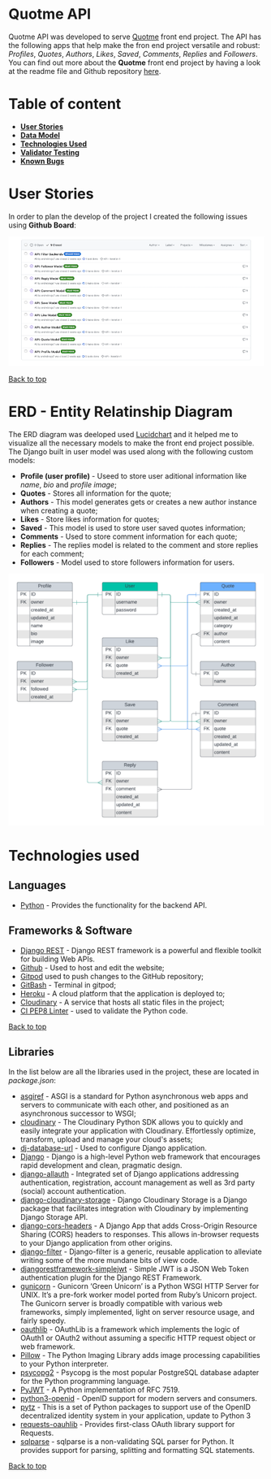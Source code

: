 # Quotme API
Quotme API was developed to serve [Quotme](https://quotme.herokuapp.com) front end project. The API has the following apps that help make the fron end project versatile and robust: *Profiles*, *Quotes*, *Authors*, *Likes*, *Saved*, *Comments*, *Replies* and *Followers*. You can find out more about the **Quotme** front end project by having a look at the readme file and Github repository [here](https://github.com/andrebraga7/quotme/blob/main/README.md).

# Table of content

- [**User Stories**](#user-stories)
- [**Data Model**](#erd---entity-relatinship-diagram)
- [**Technologies Used**]()
- [**Validator Testing**]()
- [**Known Bugs**]()

# User Stories
In order to plan the develop of the project I created the following issues using **Github Board**:

![Issues](assets/readme-images/user_stories.png)

[Back to top](#table-of-content)

# ERD - Entity Relatinship Diagram
The ERD diagram was deeloped used [Lucidchart](https://www.lucidchart.com/) and it helped me to visualize all the necessary models to make the front end project possible.
The Django built in user model was used along with the following custom models:

- **Profile (user profile)** - Useed to store user aditional information like *name*, *bio* and *profile image*;
- **Quotes** - Stores all information for the quote;
- **Authors** - This model generates gets or creates a new author instance when creating a quote;
- **Likes** - Store likes information for quotes;
- **Saved** - This model is used to store user saved quotes information;
- **Comments** - Used to store comment information for each quote;
- **Replies** - The replies model is related to the comment and store replies for each comment;
- **Followers** - Model used to store followers information for users.

![ERD](assets/readme-images/erd.png)

 # **Technologies used**

 ## Languages

- [Python](https://en.wikipedia.org/wiki/Python_(programming_language)) - Provides the functionality for the backend API.

## Frameworks & Software
- [Django REST](https://www.django-rest-framework.org/) - Django REST framework is a powerful and flexible toolkit for building Web APIs.
- [Github](https://github.com/) - Used to host and edit the website;
- [Gitpod](https://www.gitpod.io) used to push changes to the GitHub repository;
- [GitBash](https://en.wikipedia.org/wiki/Bash_(Unix_shell)) - Terminal in gitpod;
- [Heroku](https://en.wikipedia.org/wiki/Heroku) - A cloud platform that the application is deployed to;
- [Cloudinary](https://cloudinary.com/) - A service that hosts all static files in the project;
- [CI PEP8 Linter](https://pep8ci.herokuapp.com/) - used to validate the Python code.

[Back to top](#table-of-content)

## Libraries

In the list below are all the libraries used in the project, these are located in *package.json*:

- [asgiref](https://pypi.org/project/asgiref/) - ASGI is a standard for Python asynchronous web apps and servers to communicate with each other, and positioned as an asynchronous successor to WSGI;
- [cloudinary](https://pypi.org/project/cloudinary/) - The Cloudinary Python SDK allows you to quickly and easily integrate your application with Cloudinary. Effortlessly optimize, transform, upload and manage your cloud's assets;
- [dj-database-url](https://pypi.org/project/dj-database-url/) - Used to configure Django application.
- [Django](https://pypi.org/project/Django/) - Django is a high-level Python web framework that encourages rapid development and clean, pragmatic design.
- [django-allauth](https://pypi.org/project/django-allauth/) - Integrated set of Django applications addressing authentication, registration, account management as well as 3rd party (social) account authentication.
- [django-cloudinary-storage](https://pypi.org/project/dj3-cloudinary-storage/) - Django Cloudinary Storage is a Django package that facilitates integration with Cloudinary by implementing Django Storage API.
- [django-cors-headers](https://pypi.org/project/django-cors-headers/) - A Django App that adds Cross-Origin Resource Sharing (CORS) headers to responses. This allows in-browser requests to your Django application from other origins.
- [django-filter](https://pypi.org/project/django-filter/) - Django-filter is a generic, reusable application to alleviate writing some of the more mundane bits of view code.
- [djangorestframework-simplejwt](https://pypi.org/project/djangorestframework-simplejwt/) - Simple JWT is a JSON Web Token authentication plugin for the Django REST Framework.
- [gunicorn](https://pypi.org/project/gunicorn/) - Gunicorn ‘Green Unicorn’ is a Python WSGI HTTP Server for UNIX. It’s a pre-fork worker model ported from Ruby’s Unicorn project. The Gunicorn server is broadly compatible with various web frameworks, simply implemented, light on server resource usage, and fairly speedy.
- [oauthlib](https://pypi.org/project/oauthlib/) - OAuthLib is a framework which implements the logic of OAuth1 or OAuth2 without assuming a specific HTTP request object or web framework.
- [Pillow](https://pypi.org/project/Pillow/) - The Python Imaging Library adds image processing capabilities to your Python interpreter.
- [psycopg2](https://pypi.org/project/psycopg2/) - Psycopg is the most popular PostgreSQL database adapter for the Python programming language.
- [PyJWT](https://pypi.org/project/PyJWT/) - A Python implementation of RFC 7519.
- [python3-openid](https://pypi.org/project/python3-openid/) - OpenID support for modern servers and consumers.
- [pytz](https://pypi.org/project/pytz/) - This is a set of Python packages to support use of the OpenID decentralized identity system in your application, update to Python 3
- [requests-oauhlib](https://pypi.org/project/requests-oauthlib/) - Provides first-class OAuth library support for Requests.
- [sqlparse](https://pypi.org/project/sqlparse/) - sqlparse is a non-validating SQL parser for Python. It provides support for parsing, splitting and formatting SQL statements.

[Back to top](#table-of-content)
